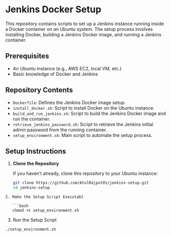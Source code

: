 # Jenkins Docker Setup

This repository contains scripts to set up a Jenkins instance running inside a Docker container on an Ubuntu system. The setup process involves installing Docker, building a Jenkins Docker image, and running a Jenkins container.

## Prerequisites

- An Ubuntu instance (e.g., AWS EC2, local VM, etc.)
- Basic knowledge of Docker and Jenkins

## Repository Contents

- `Dockerfile`: Defines the Jenkins Docker image setup.
- `install_docker.sh`: Script to install Docker on the Ubuntu instance.
- `build_and_run_jenkins.sh`: Script to build the Jenkins Docker image and run the container.
- `retrieve_jenkins_password.sh`: Script to retrieve the Jenkins initial admin password from the running container.
- `setup_environment.sh`: Main script to automate the setup process.

## Setup Instructions

1. **Clone the Repository**

   If you haven’t already, clone this repository to your Ubuntu instance:

   ```bash
   git clone https://github.com/AtulRajput01/jenkins-setup.git
   cd jenkins-setup
```
2. Make the Setup Script Executabl

   ```bash
   chmod +x setup_environment.sh
```
3. Run the Setup Script

  ```bash
  ./setup_environment.sh
```

